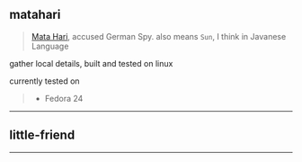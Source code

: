 ## matahari

> [Mata Hari](https://en.wikipedia.org/wiki/Mata_Hari), accused German Spy.
> also means `Sun`, I think in Javanese Language

gather local details, built and tested on linux

currently tested on
> * Fedora 24

---



## little-friend
---



